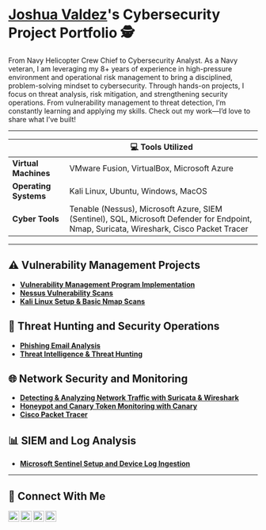 # <a href="https://www.linkedin.com/in/joshua-valdez-0a7838225/">Joshua Valdez</a>'s Cybersecurity Project Portfolio 🕵️

From Navy Helicopter Crew Chief to Cybersecurity Analyst. As a Navy veteran, I am leveraging my 8+ years of experience in high-pressure environment and operational risk management to bring a disciplined, problem-solving mindset to cybersecurity. Through hands-on projects, I focus on threat analysis, risk mitigation, and strengthening security operations. From vulnerability management to threat detection, I’m constantly learning and applying my skills. Check out my work—I’d love to share what I’ve built!

<hr/>

|         | **💻 Tools Utilized**                 |
|----------------------|----------------------------|
| **Virtual Machines** | VMware Fusion, VirtualBox, Microsoft Azure  |
| **Operating Systems** | Kali Linux, Ubuntu, Windows, MacOS           |
| **Cyber Tools**      | Tenable (Nessus), Microsoft Azure, SIEM (Sentinel), SQL, Microsoft Defender for Endpoint, Nmap, Suricata, Wireshark, Cisco Packet Tracer        |


<hr/>

## ⚠️ Vulnerability Management Projects

- **[Vulnerability Management Program Implementation](https://github.com/j0shValdez/Vulnerability-management-program)**
- **[Nessus Vulnerability Scans](https://docs.google.com/document/d/1srt9hNC5VrDa_mtjc6PZN42VgMgcYpOT/edit)**
- **[Kali Linux Setup & Basic Nmap Scans](https://docs.google.com/document/d/1PSQ2FoZdAB669A0mWbZqNrj1Y6paNR5m/edit)**

## 🚨 Threat Hunting and Security Operations

- **[Phishing Email Analysis](https://github.com/j0shValdez/Phishing-Email-Analysis)**
- **[Threat Intelligence & Threat Hunting](https://docs.google.com/document/d/1IoiZBV-ClmjSRGRbmkKzyGQEUuffZR4v/edit)**

## 🌐 Network Security and Monitoring

- **[Detecting & Analyzing Network Traffic with Suricata & Wireshark](https://docs.google.com/document/d/15bZ1Mfmz_QanTrW_1e0h-duRnurirLiA/edit?usp=sharing&ouid=115319670264390990759&rtpof=true&sd=true)**
- **[Honeypot and Canary Token Monitoring with Canary](https://docs.google.com/document/d/1MDT6vGJfDG09EpX7qUeNsjBO1l4dFs23/edit?usp=sharing&ouid=115319670264390990759&rtpof=true&sd=true)**
- **[Cisco Packet Tracer](https://docs.google.com/document/d/1YlmR-E2Rpg6PQunUZQQ6TH7DZ-pGwILt/edit?usp=sharing&ouid=115319670264390990759&rtpof=true&sd=true)**

## 📊 SIEM and Log Analysis

- **[Microsoft Sentinel Setup and Device Log Ingestion](https://docs.google.com/document/d/11WRHF9-UaAFIDd7Vyjbgo-X6pBZY751b/edit?usp=sharing&ouid=115319670264390990759&rtpof=true&sd=true)**

<hr/>

## 🤳 Connect With Me

[<img align="left" alt="___________ | YouTube" width="22px" src="https://cdn.jsdelivr.net/npm/simple-icons@v3/icons/youtube.svg" />][youtube]
[<img align="left" alt="___________ | Twitter" width="22px" src="https://cdn.jsdelivr.net/npm/simple-icons@v3/icons/twitter.svg" />][twitter]
[<img align="left" alt="___________ | LinkedIn" width="22px" src="https://cdn.jsdelivr.net/npm/simple-icons@v3/icons/linkedin.svg" />][linkedin]
[<img align="left" alt="___________ | Instagram" width="22px" src="https://cdn.jsdelivr.net/npm/simple-icons@v3/icons/instagram.svg" />][instagram]

[twitter]: https://twitter.com/___________
[youtube]: https://www.youtube.com/c/___________
[instagram]: https://www.instagram.com/___________
[linkedin]: https://linkedin.com/in/joshua-valdez-0a7838225/

<!--
<img width="35" alt="image" src="https://github.com/user-attachments/assets/2f41c7cd-5ea8-4475-b451-a37161b6c3fb"> 
<img width="35" alt="image" src="https://github.com/user-attachments/assets/77649969-9910-4994-8b96-74a116cfb2a8">
-->
